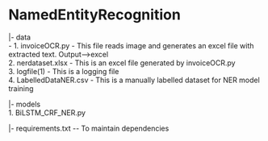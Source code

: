 # NamedEntityRecognition

|- data  
          - 
     1. invoiceOCR.py         - This file reads image and generates an excel file with extracted text.   Output-->excel  
     2. nerdataset.xlsx       - This is an excel file generated by invoiceOCR.py  
     3. logfile(1)            - This is a logging file  
     4. LabelledDataNER.csv   - This is a manually labelled dataset for NER model training  

|- models  
     1. BiLSTM_CRF_NER.py  
     
|- requirements.txt -- To maintain dependencies

